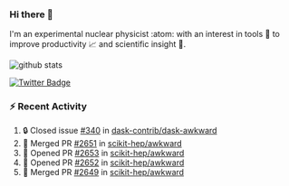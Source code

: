 ### Hi there 👋 

I'm an experimental nuclear physicist :atom: with an interest in tools :wrench: to improve productivity :chart_with_upwards_trend: and scientific insight :telescope:.

![github stats](https://github-readme-stats.vercel.app/api?username=agoose77&show_icons=true&hide_rank=true&hide_title=true&bg_color=30,e76445,904e95&text_color=efe3ec&icon_color=efe3ec)
<!--
**agoose77/agoose77** is a ✨ _special_ ✨ repository because its `README.md` (this file) appears on your GitHub profile.

Here are some ideas to get you started:

- 🔭 I’m currently working on ...
- 🌱 I’m currently learning ...
- 👯 I’m looking to collaborate on ...
- 🤔 I’m looking for help with ...
- 💬 Ask me about ...
- 📫 How to reach me: ...
- 😄 Pronouns: ...
- ⚡ Fun fact: ...
-->

[![Twitter Badge](https://img.shields.io/twitter/follow/agoose77?style=flat-square&logo=Twitter&logoColor=white&color=cornflowerblue)](https://twitter.com/agoose77)

### :zap: Recent Activity

<!--START_SECTION:activity-->
1. 🔒 Closed issue [#340](https://github.com/dask-contrib/dask-awkward/issues/340) in [dask-contrib/dask-awkward](https://github.com/dask-contrib/dask-awkward)
2. 🎉 Merged PR [#2651](https://github.com/scikit-hep/awkward/pull/2651) in [scikit-hep/awkward](https://github.com/scikit-hep/awkward)
3. 💪 Opened PR [#2653](https://github.com/scikit-hep/awkward/pull/2653) in [scikit-hep/awkward](https://github.com/scikit-hep/awkward)
4. 💪 Opened PR [#2652](https://github.com/scikit-hep/awkward/pull/2652) in [scikit-hep/awkward](https://github.com/scikit-hep/awkward)
5. 🎉 Merged PR [#2649](https://github.com/scikit-hep/awkward/pull/2649) in [scikit-hep/awkward](https://github.com/scikit-hep/awkward)
<!--END_SECTION:activity-->
